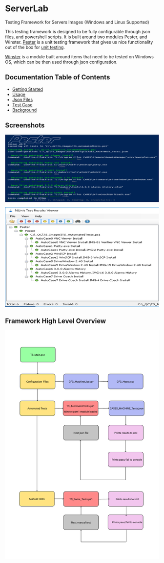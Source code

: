 # ServerLab

Testing Framework for Servers Images (Windows and Linux Supported)

This testing framework is designed to be fully configurable through json files, and powershell scripts. It is built around two modules Pester, and Winster. [Pester](https://github.com/pester/Pester) is a unit testing framework that gives us nice functionality out of the box for [unit testing](https://en.wikipedia.org/wiki/Unit_testing).

[Winster](https://github.com/TheFern2/Winster) is a module built around items that need to be tested on Windows OS, which can be then used through json configuration.

## Documentation Table of Contents

- [Getting Started](./Docs/Getting-Started.md)
- [Usage](./Docs/Usage.md)
- [Json Files](./Docs/Json-Files.md)
- [Test Case](./Docs/Test-Case.md)
- [Background](./Docs/Background.md)

## Screenshots

![Pester Example](./Docs/images/PesterRanExample_.png)

![Results Viewer](./Docs/images/ResultsViewer_.png)

## Framework High Level Overview

![Overview](./Docs/images/Overview.png)
